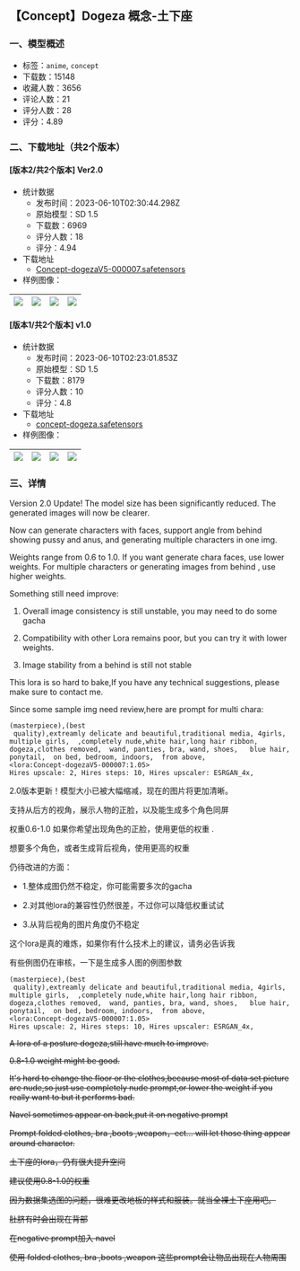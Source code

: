 ## 【Concept】Dogeza 概念-土下座
### 一、模型概述

- 标签：`anime`, `concept`
- 下载数：15148
- 收藏人数：3656
- 评论人数：21
- 评分人数：28
- 评分：4.89

### 二、下载地址（共2个版本）

#### [版本2/共2个版本] Ver2.0

- 统计数据
  - 发布时间：2023-06-10T02:30:44.298Z
  - 原始模型：SD 1.5
  - 下载数：6969
  - 评分人数：18
  - 评分：4.94
- 下载地址
  - [Concept-dogezaV5-000007.safetensors](https://civitai.com/api/download/models/92781)
- 样例图像：

| <img src="https://image.civitai.com/xG1nkqKTMzGDvpLrqFT7WA/0092b1c6-918c-4b5b-bc08-7f1b744863d4/width=450/1091236.jpeg" /> | <img src="https://image.civitai.com/xG1nkqKTMzGDvpLrqFT7WA/f1941de1-7cd0-4dd7-8031-1740daaf4e5a/width=450/1091252.jpeg" /> | <img src="https://image.civitai.com/xG1nkqKTMzGDvpLrqFT7WA/4a0a309d-7a52-4a4d-8ad4-af56899373ad/width=450/1091247.jpeg" /> | <img src="https://image.civitai.com/xG1nkqKTMzGDvpLrqFT7WA/3eec96d0-844a-4336-97eb-3acb9746ba3c/width=450/1092385.jpeg" /> |
| ---- | ---- | ---- | ---- |

#### [版本1/共2个版本] v1.0

- 统计数据
  - 发布时间：2023-06-10T02:23:01.853Z
  - 原始模型：SD 1.5
  - 下载数：8179
  - 评分人数：10
  - 评分：4.8
- 下载地址
  - [concept-dogeza.safetensors](https://civitai.com/api/download/models/17560)
- 样例图像：

| <img src="https://image.civitai.com/xG1nkqKTMzGDvpLrqFT7WA/18500cd1-3af0-45b7-0b5e-30ec83b93c00/width=450/179181.jpeg" /> | <img src="https://image.civitai.com/xG1nkqKTMzGDvpLrqFT7WA/869fa962-3b86-4279-d2cf-bac624beb300/width=450/179184.jpeg" /> | <img src="https://image.civitai.com/xG1nkqKTMzGDvpLrqFT7WA/d72c89a0-d713-41f3-0d7e-58d14ded8400/width=450/179183.jpeg" /> | <img src="https://image.civitai.com/xG1nkqKTMzGDvpLrqFT7WA/e0ab57ac-1f77-4562-a9e0-52e04952a900/width=450/179182.jpeg" /> |
| ---- | ---- | ---- | ---- |


### 三、详情
<p>Version 2.0 Update! The model size has been significantly reduced. The generated images will now be clearer.</p><p>Now can generate characters with faces, support angle from behind showing pussy and anus, and generating multiple characters in one img.</p><p>Weights range from 0.6 to 1.0. If you want generate chara faces, use lower weights. For multiple characters or generating images from behind , use higher weights.</p><p>Something still need improve:</p><ol><li><p>Overall image consistency is still unstable, you may need to do some gacha</p></li><li><p>Compatibility with other Lora remains poor, but you can try it with lower weights.</p></li><li><p>Image stability from a behind is still not stable</p></li></ol><p>This lora is so hard to bake,If you have any technical suggestions, please make sure to contact me.</p><p></p><p>Since some sample img need review,here are prompt for multi chara:</p><pre><code>(masterpiece),(best
 quality),extreamly delicate and beautiful,traditional media, 4girls, 
multiple girls,  ,completely nude,white hair,long hair ribbon,   
dogeza,clothes removed,  wand, panties, bra, wand, shoes,   blue hair, 
ponytail,  on bed, bedroom, indoors,  from above,  
&lt;lora:Concept-dogezaV5-000007:1.05&gt;
Hires upscale: 2, Hires steps: 10, Hires upscaler: ESRGAN_4x, </code></pre><p>2.0版本更新！模型大小已被大幅缩减，现在的图片将更加清晰。</p><p>支持从后方的视角，展示人物的正脸，以及能生成多个角色同屏</p><p>权重0.6-1.0 如果你希望出现角色的正脸，使用更低的权重 .</p><p>想要多个角色，或者生成背后视角，使用更高的权重</p><p>仍待改进的方面：</p><ul><li><p>1.整体成图仍然不稳定，你可能需要多次的gacha</p></li><li><p>2.对其他lora的兼容性仍然很差，不过你可以降低权重试试</p></li><li><p>3.从背后视角的图片角度仍不稳定</p></li></ul><p>这个lora是真的难炼，如果你有什么技术上的建议，请务必告诉我</p><p>有些例图仍在审核，一下是生成多人图的例图参数</p><pre><code>(masterpiece),(best
 quality),extreamly delicate and beautiful,traditional media, 4girls, 
multiple girls,  ,completely nude,white hair,long hair ribbon,   
dogeza,clothes removed,  wand, panties, bra, wand, shoes,   blue hair, 
ponytail,  on bed, bedroom, indoors,  from above,  
&lt;lora:Concept-dogezaV5-000007:1.05&gt;
Hires upscale: 2, Hires steps: 10, Hires upscaler: ESRGAN_4x, </code></pre><p></p><p><s>A lora of a posture dogeza,still have much to improve.</s></p><p><s>0.8-1.0 weight might be good.</s></p><p><s>It's hard to change the floor or the clothes,because most of data set picture are nude,so just use completely nude prompt,or lower the weight if you really want to but it performs bad.</s></p><p><s>Navel sometimes appear on back,put it on negative prompt</s></p><p><s>Prompt folded clothes, bra ,boots ,weapon，ect... will let those thing appear around charactor.</s></p><p><s>土下座的lora，仍有很大提升空间</s></p><p><s>建议使用0.8-1.0的权重</s></p><p><s>因为数据集选图的问题，很难更改地板的样式和服装。就当全裸土下座用吧。</s></p><p><s>肚脐有时会出现在背部</s></p><p><s>在negative prompt加入 navel</s></p><p><s>使用 folded clothes, bra ,boots ,weapon 这些prompt会让物品出现在人物周围</s></p><p></p>